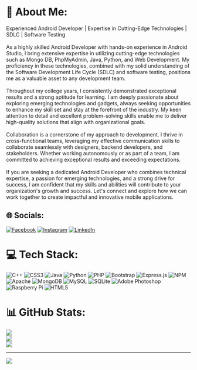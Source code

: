 # 💫 About Me:
Experienced Android Developer | Expertise in Cutting-Edge Technologies | SDLC | Software Testing<br><br>As a highly skilled Android Developer with hands-on experience in Android Studio, I bring extensive expertise in utilizing cutting-edge technologies such as Mongo DB, PhpMyAdmin, Java, Python, and Web Development. My proficiency in these technologies, combined with my solid understanding of the Software Development Life Cycle (SDLC) and software testing, positions me as a valuable asset to any development team.<br><br>Throughout my college years, I consistently demonstrated exceptional results and a strong aptitude for learning. I am deeply passionate about exploring emerging technologies and gadgets, always seeking opportunities to enhance my skill set and stay at the forefront of the industry. My keen attention to detail and excellent problem-solving skills enable me to deliver high-quality solutions that align with organizational goals.<br><br>Collaboration is a cornerstone of my approach to development. I thrive in cross-functional teams, leveraging my effective communication skills to collaborate seamlessly with designers, backend developers, and stakeholders. Whether working autonomously or as part of a team, I am committed to achieving exceptional results and exceeding expectations.<br><br>If you are seeking a dedicated Android Developer who combines technical expertise, a passion for emerging technologies, and a strong drive for success, I am confident that my skills and abilities will contribute to your organization's growth and success. Let's connect and explore how we can work together to create impactful and innovative mobile applications.


## 🌐 Socials:
[![Facebook](https://img.shields.io/badge/Facebook-%231877F2.svg?logo=Facebook&logoColor=white)](https://facebook.com/darshatakvyas) [![Instagram](https://img.shields.io/badge/Instagram-%23E4405F.svg?logo=Instagram&logoColor=white)](https://instagram.com/darshatakvyas) [![LinkedIn](https://img.shields.io/badge/LinkedIn-%230077B5.svg?logo=linkedin&logoColor=white)](https://linkedin.com/in/darshatakvyas) 

# 💻 Tech Stack:
![C++](https://img.shields.io/badge/c++-%2300599C.svg?style=for-the-badge&logo=c%2B%2B&logoColor=white) ![CSS3](https://img.shields.io/badge/css3-%231572B6.svg?style=for-the-badge&logo=css3&logoColor=white) ![Java](https://img.shields.io/badge/java-%23ED8B00.svg?style=for-the-badge&logo=java&logoColor=white) ![Python](https://img.shields.io/badge/python-3670A0?style=for-the-badge&logo=python&logoColor=ffdd54) ![PHP](https://img.shields.io/badge/php-%23777BB4.svg?style=for-the-badge&logo=php&logoColor=white) ![Bootstrap](https://img.shields.io/badge/bootstrap-%23563D7C.svg?style=for-the-badge&logo=bootstrap&logoColor=white) ![Express.js](https://img.shields.io/badge/express.js-%23404d59.svg?style=for-the-badge&logo=express&logoColor=%2361DAFB) ![NPM](https://img.shields.io/badge/NPM-%23000000.svg?style=for-the-badge&logo=npm&logoColor=white) ![Apache](https://img.shields.io/badge/apache-%23D42029.svg?style=for-the-badge&logo=apache&logoColor=white) ![MongoDB](https://img.shields.io/badge/MongoDB-%234ea94b.svg?style=for-the-badge&logo=mongodb&logoColor=white) ![MySQL](https://img.shields.io/badge/mysql-%2300f.svg?style=for-the-badge&logo=mysql&logoColor=white) ![SQLite](https://img.shields.io/badge/sqlite-%2307405e.svg?style=for-the-badge&logo=sqlite&logoColor=white) ![Adobe Photoshop](https://img.shields.io/badge/adobephotoshop-%2331A8FF.svg?style=for-the-badge&logo=adobephotoshop&logoColor=white) ![Raspberry Pi](https://img.shields.io/badge/-RaspberryPi-C51A4A?style=for-the-badge&logo=Raspberry-Pi) ![HTML5](https://img.shields.io/badge/html5-%23E34F26.svg?style=for-the-badge&logo=html5&logoColor=white)
# 📊 GitHub Stats:
![](https://github-readme-stats.vercel.app/api?username=Darshatak&theme=dark&hide_border=true&include_all_commits=true&count_private=false)<br/>
![](https://github-readme-streak-stats.herokuapp.com/?user=Darshatak&theme=dark&hide_border=true)<br/>
![](https://github-readme-stats.vercel.app/api/top-langs/?username=Darshatak&theme=dark&hide_border=true&include_all_commits=true&count_private=false&layout=compact)

---
[![](https://visitcount.itsvg.in/api?id=Darshatak&icon=0&color=0)](https://visitcount.itsvg.in)

<!-- Proudly created with GPRM ( https://gprm.itsvg.in ) -->
